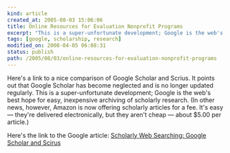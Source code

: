 ```yaml
---
kind: article
created_at: 2005-08-03 15:06:06
title: Online Resources for Evaluation Nonprofit Programs
excerpt: "This is a super-unfortunate development; Google is the web's best hope for easy, inexpensive archiving of scholarly research."
tags: [google, scholarship, research]
modified_on: 2008-04-05 06:08:31
status: publish 
path: /2005/08/03/online-resources-for-evaluation-nonprofit-programs
---
```


Here's a link to a nice comparison of Google Scholar and Scrius. It points out that Google Scholar has become neglected and is no longer updated regularly. This is a super-unfortunate development; Google is the web's best hope for easy, inexpensive archiving of scholarly research. (In other news, however, Amazon is now offering scholarly articles for a fee. It's easy &mdash; they're delivered electronically, but they aren't cheap &mdash; about $5.00 per article.)

Here's the link to the Google article:
<a href="http://www.infotoday.com/online/jul05/OnTheNet.shtml">Scholarly Web Searching: Google Scholar and Scirus</a>